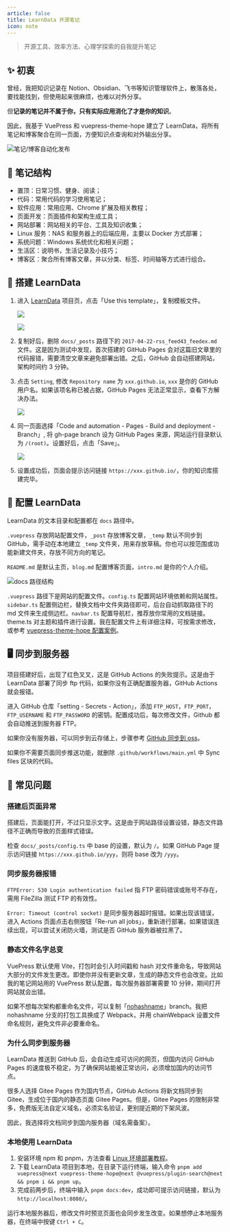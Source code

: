 ```yaml
---
article: false
title: LearnData 开源笔记
icon: note
---
```


> 开源工具、效率方法、心理学探索的自我提升笔记

## ✨ 初衷

曾经，我把知识记录在 Notion、Obsidian、飞书等知识管理软件上，散落各处，要找能找到，但使用起来很麻烦，也难以对外分享。

但**记录的笔记并不属于你，只有实际应用消化了才是你的知识**。

因此，我基于 VuePress 和 vuepress-theme-hope 建立了 LearnData，将所有笔记和博客聚合在同一页面，方便知识点查询和对外输出分享。

![](http://tc.seoipo.com/2022-08-19-14-33-00.png "笔记/博客自动化发布")

## 🧱 笔记结构

- 置顶：日常习惯、健身、阅读；
- 代码：常用代码的学习使用笔记；
- 软件应用：常用应用、Chrome 扩展及相关教程；
- 页面开发：页面插件和架构生成工具；
- 网站部署：网站相关的平台、工具及知识收集；
- Linux 服务：NAS 和服务器上的后端应用，主要以 Docker 方式部署；
- 系统问题：Windows 系统优化和相关问题；
- 生活区：说明书，生活记录及小技巧；
- 博客区：聚合所有博客文章，并以分类、标签、时间轴等方式进行组合。

## 🍥 搭建 LearnData

1. 进入 [LearnData](https://github.com/rockbenben/LearnData) 项目页，点击「Use this template」，复制模板文件。

   ![](http://tc.seoipo.com/2022-08-10-19-32-05.png)

   ![](http://tc.seoipo.com/2022-08-10-19-34-13.png?imageMogr2/thumbnail/!60p)

2. 复制好后，删除 `docs/_posts` 路径下的 `2017-04-22-rss_feed43_feedex.md` 文件。这是因为测试中发现，首次搭建的 GitHub Pages 会对这篇旧文章里的代码报错，需要清空文章来避免部署出错。之后，GitHub 会自动搭建网站，架构时间约 3 分钟。
3. 点击 `Setting`, 修改 `Repository name` 为 `xxx.github.io`, `xxx` 是你的 GitHub 用户名。如果该项名称已被占据，GitHub Pages 无法正常显示，查看下方解决办法。

   ![](http://tc.seoipo.com/20180505202201.png)

4. 同一页面选择「Code and automation - Pages - Build and deployment - Branch」, 将 gh-page branch 设为 GitHub Pages 来源，网站运行目录默认为 `/(root)`。设置好后，点击「Save」。

   ![](http://tc.seoipo.com/2022-08-10-19-39-15.png)

5. 设置成功后，页面会提示访问链接 `https://xxx.github.io/`，你的知识库搭建完毕。

## 🔣 配置 LearnData

LearnData 的文本目录和配置都在 `docs` 路径中。

`.vuepress` 存放网站配置文件，`_post` 存放博客文章，`_temp` 默认不同步到 GitHub，需手动在本地建立 `_temp` 文件夹，用来存放草稿。你也可以按范围或功能新建文件夹，存放不同方向的笔记。

`README.md` 是默认主页，`blog.md` 配置博客页面，`intro.md` 是你的个人介绍。

![](http://tc.seoipo.com/2022-08-19-14-50-13.png "docs 路径结构")

`.vuepress` 路径下是网站的配置文件。`config.ts` 配置网站环境依赖和网站属性。`sidebar.ts` 配置侧边栏，替换文档中文件夹路径即可，后台自动抓取路径下的 md 文件来生成侧边栏。`navbar.ts` 配置导航栏，推荐放你常用的文档链接。theme.ts 对主题和插件进行设置。我在配置文件上有详细注释，可按需求修改，或参考 [vuepress-theme-hope 配置案例](https://github.com/vuepress-theme-hope/vuepress-theme-hope/tree/main/docs/theme/src/.vuepress)。

## 🖥️ 同步到服务器

项目搭建好后，出现了红色叉叉，这是 GitHub Actions 的失败提示。这是由于 LearnData 部署了同步 ftp 代码，如果你没有正确配置服务器，GitHub Actions 就会报错。

进入 GitHub 仓库「setting - Secrets - Action」，添加 `FTP_HOST`，`FTP_PORT`，`FTP_USERNAME` 和 `FTP_PASSWORD` 的密钥。配置成功后，每次修改文件，Github 都会自动推送到服务器 FTP。

如果你没有服务器，可以同步到云存储上，步骤参考 [GitHub 同步到 oss](https://newzone.top/deploy/Static.html#同步到-oss)。

如果你不需要页面同步推送功能，就删除 `.github/workflows/main.yml` 中 Sync files 区块的代码。

## 🤔 常见问题

### 搭建后页面异常

搭建后，页面能打开，不过只显示文字。这是由于网站路径设置设错，静态文件路径不正确而导致的页面样式错误。

检查 `docs/_posts/config.ts` 中 base 的设置，默认为 `/`。如果 GitHub Page 提示访问链接 `https://xxx.github.io/yyy`，则将 base 改为 `/yyy`。

### 同步服务器报错

`FTPError: 530 Login authentication failed` 指 FTP 密码错误或账号不存在，需用 FileZilla 测试 FTP 的有效性。

`Error: Timeout (control socket)` 是同步服务器超时报错。如果出现该错误，进入 Actions 页面点击右侧按钮「Re-run all jobs」，重新进行部署。如果错误连续出现，可以尝试关闭防火墙，测试是否 GitHub 服务器被拉黑了。

### 静态文件名字总变

VuePress 默认使用 Vite，打包时会引入时间戳和 hash 对文件重命名，导致网站大部分的文件发生更改。即使你并没有更新文章，生成的静态文件也会改变。比如我的笔记网站用的 VuePress 默认配置，每次服务器部署需要 10 分钟，期间打开网站就会出错。

如果不想每次架构都重命名文件，可以复制「[nohashname](https://github.com/rockbenben/LearnData/tree/nohashname)」branch。我把 nohashname 分支的打包工具换成了 Webpack，并用 chainWebpack 设置文件命名规则，避免文件非必要重命名。

### 为什么同步到服务器

LearnData 推送到 GitHub 后，会自动生成可访问的网页，但国内访问 GitHub Pages 的速度极不稳定，为了确保网站能被正常访问，必须增加国内的访问节点。

很多人选择 Gitee Pages 作为国内节点，GitHub Actions 将新文档同步到 Gitee，生成位于国内的静态页面 Gitee Pages。但是，Gitee Pages 的限制非常多，免费版无法自定义域名，必须实名验证，更别提近期的下架风波。

因此，我选择将文档同步到国内服务器（域名需备案）。

### 本地使用 LearnData

1. 安装环境 npm 和 pnpm，方法查看 [Linux 环境部署教程](https://newzone.top/deploy/VPS.html#环境部署)。
2. 下载 LearnData 项目到本地，在目录下运行终端，输入命令 `pnpm add vuepress@next vuepress-theme-hope@next @vuepress/plugin-search@next && pnpm i && pnpm up`。
3. 完成前两步后，终端中输入 `pnpm docs:dev`，成功即可提示访问链接，默认为 `http://localhost:8080/`。

运行本地服务器后，修改文件时预览页面也会同步发生改变。如果想停止本地服务器，在终端中按键 `Ctrl + C`。
